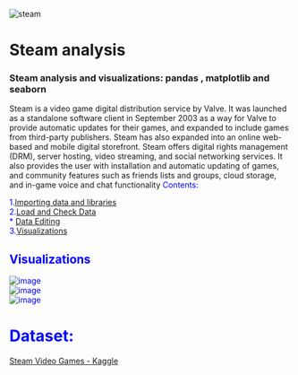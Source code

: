
![steam](https://user-images.githubusercontent.com/29547973/88657101-08f5dd00-d0da-11ea-8bec-9a6c6d8c5c46.jpg)</br>

# Steam analysis

### Steam analysis and visualizations: pandas , matplotlib and seaborn

Steam is a video game digital distribution service by Valve. It was launched as a standalone software client in September 2003 as a way for Valve to provide automatic updates for their games, and expanded to include games from third-party publishers. Steam has also expanded into an online web-based and mobile digital storefront. Steam offers digital rights management (DRM), server hosting, video streaming, and social networking services. It also provides the user with installation and automatic updating of games, and community features such as friends lists and groups, cloud storage, and in-game voice and chat functionality
<font color = 'blue'>
Contents:

1.[Importing data and libraries](#1) </br>
2.[Load and Check Data](#1)</br>
      * [Data Editing](#1)</br>
3.[Visualizations](#1)</br>


## Visualizations
![image](https://user-images.githubusercontent.com/29547973/88656595-3aba7400-d0d9-11ea-86af-66156da48493.png)
</br>
![image](https://user-images.githubusercontent.com/29547973/88656674-5c1b6000-d0d9-11ea-96cb-12eecb36aa0f.png)
</br>
![image](https://user-images.githubusercontent.com/29547973/88656760-7b19f200-d0d9-11ea-86fc-6d899c759801.png)

# Dataset:
[Steam Video Games - Kaggle ](https://www.kaggle.com/tamber/steam-video-games)
